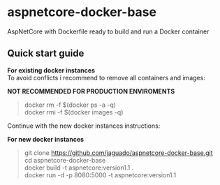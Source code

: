 # aspnetcore-docker-base #
AspNetCore with Dockerfile ready to build and run a Docker container  

## Quick start guide ##

**For existing docker instances**  
To avoid conflicts i recommend to remove all containers and images: 
  
**NOT RECOMMENDED FOR PRODUCTION ENVIROMENTS**  
  
> docker rm  -f $(docker ps -a -q)  
> docker rmi -f $(docker images -q)  
  
Continue with the new docker instances instructions:  
  
  
**For new docker instances**  
  
> git clone https://github.com/jaguado/aspnetcore-docker-base.git  
> cd aspnetcore-docker-base  
> docker build -t aspnetcore:version1.1 .  
> docker run -d -p 8080:5000 -t aspnetcore:version1.1  